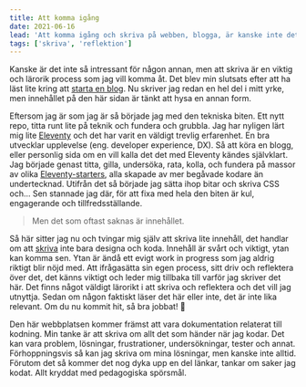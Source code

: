 ```yaml
---
title: Att komma igång
date: 2021-06-16
lead: 'Att komma igång och skriva på webben, blogga, är kanske inte det lättaste. Jag har funderat en del på ett varför. Varför ska jag skriva och varför skulle det vara intressant för någon annan.'
tags: ['skriva', 'reflektion']
---
```


Kanske är det inte så intressant för någon annan, men att skriva är en viktig och lärorik process som jag vill komma åt. Det blev min slutsats efter att ha läst lite kring att [starta en blog](https://firstsiteguide.com/why-start-a-blog/). Nu skriver jag redan en hel del i mitt yrke, men innehållet på den här sidan är tänkt att hysa en annan form.

Eftersom jag är som jag är så började jag med den tekniska biten. Ett nytt repo, titta runt lite på teknik och fundera och grubbla.
Jag har nyligen lärt mig lite [Eleventy](https://11ty.dev) och det har varit en väldigt trevlig erfarenhet. En bra utvecklar upplevelse (eng. developer experience, DX). Så att köra en blogg, eller personlig sida om en vill kalla det det med Eleventy kändes självklart. Jag började genast titta, gilla, undersöka, rata, kolla, och fundera på massor av olika [Eleventy-starters](https://www.11ty.dev/docs/starter/), alla skapade av mer begåvade kodare än undertecknad. Utifrån det så började jag sätta ihop bitar och skriva CSS och... Sen stannade jag där, för att fixa med hela den biten är kul, engagerande och tillfredsställande.

> Men det som oftast saknas är innehållet.

Så här sitter jag nu och tvingar mig själv att skriva lite innehåll, det handlar om att [skriva](https://www.sarasoueidan.com/desk/just-write/) inte bara designa och koda. Innehåll är svårt och viktigt, ytan kan komma sen. Ytan är ändå ett evigt work in progress som jag aldrig riktigt blir nöjd med. Att ifrågasätta sin egen process, sitt driv och reflektera över det, det känns viktigt och leder mig tillbaka till varför jag skriver det här.
Det finns något väldigt lärorikt i att skriva och reflektera och det vill jag utnyttja. Sedan om någon faktiskt läser det här eller inte, det är inte lika relevant. Om du nu kommit hit, så bra jobbat! 🙂

Den här webbplatsen kommer främst att vara dokumentation relaterat till kodning. Min tanke är att skriva om allt det som händer när jag kodar. Det kan vara problem, lösningar, frustrationer, undersökningar, tester och annat. Förhoppningsvis så kan jag skriva om mina lösningar, men kanske inte alltid.
Förutom det så kommer det nog dyka upp en del länkar, tankar om saker jag kodat. Allt kryddat med pedagogiska spörsmål.
